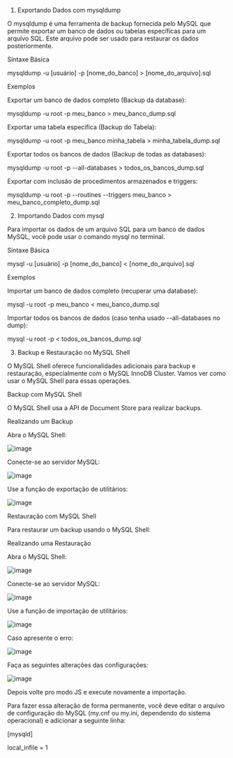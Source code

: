 1. Exportando Dados com mysqldump

O mysqldump é uma ferramenta de backup fornecida pelo MySQL que permite exportar um banco de dados ou tabelas específicas para um arquivo SQL. Este arquivo pode ser usado para restaurar os dados posteriormente.

Sintaxe Básica

mysqldump -u [usuário] -p [nome_do_banco] > [nome_do_arquivo].sql



Exemplos

Exportar um banco de dados completo (Backup da database):

mysqldump -u root -p meu_banco > meu_banco_dump.sql

Exportar uma tabela específica (Backup do Tabela):

mysqldump -u root -p meu_banco minha_tabela > minha_tabela_dump.sql

Exportar todos os bancos de dados (Backup de todas as databases):

mysqldump -u root -p --all-databases > todos_os_bancos_dump.sql

Exportar com inclusão de procedimentos armazenados e triggers:

mysqldump -u root -p --routines --triggers meu_banco > meu_banco_completo_dump.sql

 

2. Importando Dados com mysql

Para importar os dados de um arquivo SQL para um banco de dados MySQL, você pode usar o comando mysql no terminal.

Sintaxe Básica

mysql -u [usuário] -p [nome_do_banco] < [nome_do_arquivo].sql

 

Exemplos

Importar um banco de dados completo (recuperar uma database):

mysql -u root -p meu_banco < meu_banco_dump.sql

Importar todos os bancos de dados (caso tenha usado --all-databases no dump):

mysql -u root -p < todos_os_bancos_dump.sql

 

3. Backup e Restauração no MySQL Shell

O MySQL Shell oferece funcionalidades adicionais para backup e restauração, especialmente com o MySQL InnoDB Cluster. Vamos ver como usar o MySQL Shell para essas operações.

Backup com MySQL Shell

O MySQL Shell usa a API de Document Store para realizar backups.

Realizando um Backup

Abra o MySQL Shell:

![image](https://github.com/caiakos/CC1/assets/104407618/f6bfcc25-d2c2-4d83-b59d-4748ba3a45db)

Conecte-se ao servidor MySQL:

![image](https://github.com/caiakos/CC1/assets/104407618/37044b5c-b244-4624-b99f-96faf166dc56)

Use a função de exportação de utilitários:

![image](https://github.com/caiakos/CC1/assets/104407618/3c2f8b98-beb5-452f-92d3-5f1b95a0b772)



Restauração com MySQL Shell

Para restaurar um backup usando o MySQL Shell:

Realizando uma Restauração

Abra o MySQL Shell:

![image](https://github.com/caiakos/CC1/assets/104407618/dae54875-b8d6-4621-956b-86926697ef25)

Conecte-se ao servidor MySQL:

![image](https://github.com/caiakos/CC1/assets/104407618/1b23fb0b-b96e-4c28-b796-f9c783d4ff67)

Use a função de importação de utilitários:

![image](https://github.com/caiakos/CC1/assets/104407618/f520a95e-7e01-40d0-b860-c891cae280b4)

Caso apresente o erro:

![image](https://github.com/caiakos/CC1/assets/104407618/9d7aaf00-328f-4652-839a-7989c6f03d60)

Faça as seguintes alterações das configurações:

![image](https://github.com/caiakos/CC1/assets/104407618/ab11af44-3aea-4a81-8854-5c8027c83eee)

Depois volte pro modo JS e execute novamente a importação.

Para fazer essa alteração de forma permanente, você deve editar o arquivo de configuração do MySQL (my.cnf ou my.ini, dependendo do sistema operacional) e adicionar a seguinte linha:

[mysqld]

local_infile = 1


